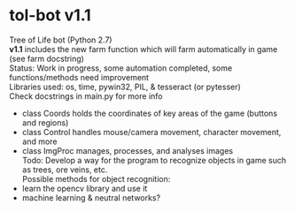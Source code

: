# tol-bot v1.1
Tree of Life bot (Python 2.7) </br>
<b>v1.1</b> includes the new farm function which will farm automatically in game (see farm docstring) <br>
Status: Work in progress, some automation completed, some functions/methods need improvement </br>
Libraries used: os, time, pywin32, PIL, & tesseract (or pytesser) </br>
Check docstrings in main.py for more info </br>
- class Coords holds the coordinates of key areas of the game (buttons and regions)
- class Control handles mouse/camera movement, character movement, and more
- class ImgProc manages, processes, and analyses images </br>
Todo: Develop a way for the program to recognize objects in game such as trees, ore veins, etc. </br>
Possible methods for object recognition: 
- learn the opencv library and use it
- machine learning & neutral networks?
